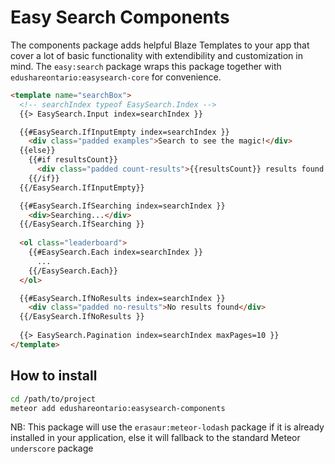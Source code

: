 Easy Search Components
=====================

The components package adds helpful Blaze Templates to your app that cover a lot of basic functionality with extendibility 
and customization in mind. The `easy:search` package wraps this package together with `edushareontario:easysearch-core` for convenience. 

```html
<template name="searchBox">
  <!-- searchIndex typeof EasySearch.Index -->
  {{> EasySearch.Input index=searchIndex }}

  {{#EasySearch.IfInputEmpty index=searchIndex }}
    <div class="padded examples">Search to see the magic!</div>
  {{else}}
    {{#if resultsCount}}
      <div class="padded count-results">{{resultsCount}} results found.</div>
    {{/if}}
  {{/EasySearch.IfInputEmpty}}

  {{#EasySearch.IfSearching index=searchIndex }}
    <div>Searching...</div>
  {{/EasySearch.IfSearching }}  
  
  <ol class="leaderboard">
    {{#EasySearch.Each index=searchIndex }}
      ...
    {{/EasySearch.Each}}
  </ol>

  {{#EasySearch.IfNoResults index=searchIndex }}
    <div class="padded no-results">No results found</div>
  {{/EasySearch.IfNoResults }}
  
  {{> EasySearch.Pagination index=searchIndex maxPages=10 }}
</template>
```

## How to install

```sh
cd /path/to/project
meteor add edushareontario:easysearch-components
```

NB: This package will use the `erasaur:meteor-lodash` package if it is already installed in your application, else it will fallback to the standard Meteor `underscore` package 
